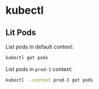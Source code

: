 # kubectl

## Lit Pods
List pods in default context:
```bash
kubectl get pods
```

List pods in `prod-1` context:
```bash
kubectl --context prod-1 get pods
```



